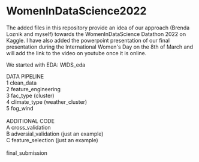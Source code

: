 # WomenInDataScience2022

The added files in this repository provide an idea of our approach (Brenda Loznik and myself) towards the WomenInDataScience Datathon 2022 on Kaggle. 
I have also added the powerpoint presentation of our final presentation during the International Women's Day on the 8th of March and will add the link to the video on youtube once it is online.

We started with EDA: WIDS_eda

DATA PIPELINE<br>
1 clean_data<br>
2 feature_engineering<br>
3 fac_type (cluster)<br>
4 climate_type (weather_cluster)<br>
5 fog_wind<br>
<br>
ADDITIONAL CODE<br>
A cross_validation<br>
B adversial_validation (just an example)<br>
C feature_selection (just an example)<br>
<br>
final_submission
